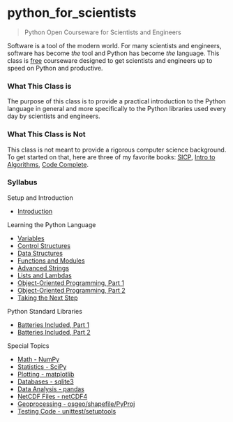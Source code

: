 python_for_scientists
=====================

> Python Open Courseware for Scientists and Engineers

Software is a tool of the modern world. For many scientists and engineers, software has become *the* tool and Python has become *the* language. This class is [free](http://www.oreilly.com/openbook/freedom/) courseware designed to get scientists and engineers up to speed on Python and productive.

### What This Class is

The purpose of this class is to provide a practical introduction to the Python language in general and more specifically to the Python libraries used every day by scientists and engineers.

### What This Class is Not

This class is not meant to provide a rigorous computer science background. To get started on that, here are three of my favorite books: [SICP](http://amzn.com/0262510871), [Intro to Algorithms](http://amzn.com/0262033844), [Code Complete](http://amzn.com/0735619670).

### Syllabus

Setup and Introduction

 * [Introduction](classes/00_setup_and_intro/lecture_00.md)

Learning the Python Language

 * [Variables](classes/01_basic_syntax/lecture_01.md)
 * [Control Structures](classes/01_control_statements/lecture_01.5.md)
 * [Data Structures](classes/02_data_structures/lecture_02.md)
 * [Functions and Modules](classes/03_functions_and_modules/lecture_03.md)
 * [Advanced Strings](classes/04_advanced_strings/lecture_04.md)
 * [Lists and Lambdas](classes/05_lists_and_lambdas/lecture_05.md)
 * [Object-Oriented Programming, Part 1](classes/06_object_oriented_programming_1/lecture_06.md)
 * [Object-Oriented Programming, Part 2](classes/07_object_oriented_programming_2/lecture_07.md)
 * [Taking the Next Step](classes/08_taking_the_next_step/lecture_08.md)

Python Standard Libraries

 * [Batteries Included, Part 1](classes/09_std_libs/lecture_09.md)
 * [Batteries Included, Part 2](classes/09_std_libs/lecture_09.5.md)

Special Topics

 * [Math - NumPy](classes/10_numpy/lecture_10.md)
 * [Statistics - SciPy](classes/11_scipy/lecture_11.md)
 * [Plotting - matplotlib](classes/12_matplotlib/lecture_12.md)
 * [Databases - sqlite3](classes/15_sqlite3/lecture_15.md)
 * [Data Analysis - pandas](classes/13_pandas/lecture_13.md)
 * [NetCDF Files - netCDF4](classes/14_netcdf/lecture_14.md)
 * [Geoprocessing - osgeo/shapefile/PyProj](classes/16_geoprocessing/lecture_16.md)
 * [Testing Code - unittest/setuptools](classes/17_testing_projects/lecture_17.md)
